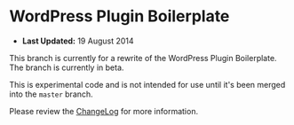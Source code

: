 # WordPress Plugin Boilerplate

* **Last Updated:** 19 August 2014

This branch is currently for a rewrite of the WordPress Plugin Boilerplate. The branch is currently in beta.

This is experimental code and is not intended for use until it's been merged into the `master` branch.

Please review the [ChangeLog](https://github.com/tommcfarlin/WordPress-Plugin-Boilerplate/blob/develop/ChangeLog.md) for more information.
